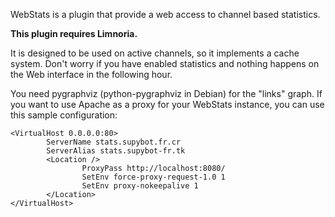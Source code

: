 WebStats is a plugin that provide a web access to channel based statistics.

**This plugin requires Limnoria.**

It is designed to be used on active channels, so it implements a cache system.
Don't worry if you have enabled statistics and nothing happens on the Web
interface in the following hour.

You need pygraphviz (python-pygraphviz in Debian) for the "links" graph.
If you want to use Apache as a proxy for your WebStats instance, you can use
this sample configuration:

```
<VirtualHost 0.0.0.0:80>
        ServerName stats.supybot.fr.cr
        ServerAlias stats.supybot-fr.tk
        <Location />
                ProxyPass http://localhost:8080/
                SetEnv force-proxy-request-1.0 1
                SetEnv proxy-nokeepalive 1
        </Location>
</VirtualHost>
```
